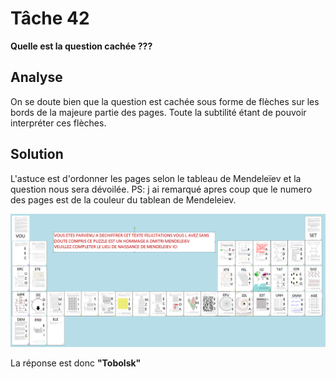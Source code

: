 # Tâche 42

**Quelle est la question cachée ???**

## Analyse

On se doute bien que la question est cachée sous forme de flèches sur les bords de la majeure partie des pages. Toute la subtilité étant de pouvoir interpréter ces flèches.

## Solution
L'astuce est d'ordonner les pages selon le tableau de Mendeleïev et la question nous sera dévoilée.
PS: j ai remarqué apres coup que le numero des pages est de la couleur du tablean de Mendeleiev.

![Tableau](42.png)

La réponse est donc **"Tobolsk"**
